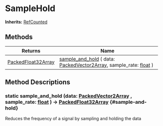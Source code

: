 # SampleHold
**Inherits:** [RefCounted](https://docs.godotengine.org/de/4.x/classes/class_refcounted.html)
    




## Methods

| Returns                                                                                         | Name                                                                                                                                                                                                                              |
| ----------------------------------------------------------------------------------------------- | --------------------------------------------------------------------------------------------------------------------------------------------------------------------------------------------------------------------------------- |
| [PackedFloat32Array](https://docs.godotengine.org/de/4.x/classes/class_packedfloat32array.html) | [sample_and_hold](#sample-and-hold) ( data: [PackedVector2Array](https://docs.godotengine.org/de/4.x/classes/class_packedvector2array.html), sample_rate: [float](https://docs.godotengine.org/de/4.x/classes/class_float.html) ) |









## Method Descriptions

### static sample_and_hold (data: [PackedVector2Array](https://docs.godotengine.org/de/4.x/classes/class_packedvector2array.html) , sample_rate: [float](https://docs.godotengine.org/de/4.x/classes/class_float.html)  ) -> [PackedFloat32Array](https://docs.godotengine.org/de/4.x/classes/class_packedfloat32array.html) {#sample-and-hold}

Reduces the frequency of a signal by sampling and holding the data
